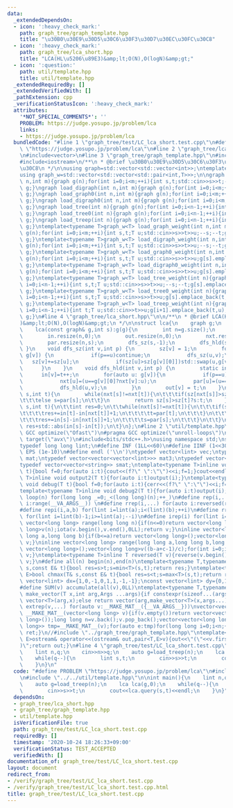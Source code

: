 ```yaml
---
data:
  _extendedDependsOn:
  - icon: ':heavy_check_mark:'
    path: graph_tree/graph_template.hpp
    title: "\u30B0\u30E9\u30D5\u30C6\u30F3\u30D7\u30EC\u30FC\u30C8"
  - icon: ':heavy_check_mark:'
    path: graph_tree/lca_short.hpp
    title: "LCA(HL\u5206\u89E3)&amp;lt;O(N),O(logN)&amp;gt;"
  - icon: ':question:'
    path: util/template.hpp
    title: util/template.hpp
  _extendedRequiredBy: []
  _extendedVerifiedWith: []
  _pathExtension: cpp
  _verificationStatusIcon: ':heavy_check_mark:'
  attributes:
    '*NOT_SPECIAL_COMMENTS*': ''
    PROBLEM: https://judge.yosupo.jp/problem/lca
    links:
    - https://judge.yosupo.jp/problem/lca
  bundledCode: "#line 1 \"graph_tree/test/LC_lca_short.test.cpp\"\n#define PROBLEM\
    \ \"https://judge.yosupo.jp/problem/lca\"\n#line 2 \"graph_tree/lca_short.hpp\"\
    \n#include<vector>\n#line 3 \"graph_tree/graph_template.hpp\"\n#include<tuple>\n\
    #include<iostream>\n/**\n * @brief \u30B0\u30E9\u30D5\u30C6\u30F3\u30D7\u30EC\u30FC\
    \u30C8\n */\n\nusing graph=std::vector<std::vector<int>>;\ntemplate<typename T>\n\
    using graph_w=std::vector<std::vector<std::pair<int,T>>>;\n\ngraph load_graph(int\
    \ n,int m){graph g(n);for(int i=0;i<m;++i){int s,t;std::cin>>s>>t;--s;--t;g[s].push_back(t);g[t].push_back(s);}return\
    \ g;}\ngraph load_digraph(int n,int m){graph g(n);for(int i=0;i<m;++i){int s,t;std::cin>>s>>t;--s;--t;g[s].push_back(t);}return\
    \ g;}\ngraph load_graph0(int n,int m){graph g(n);for(int i=0;i<m;++i){int s,t;std::cin>>s>>t;g[s].push_back(t);g[t].push_back(s);}return\
    \ g;}\ngraph load_digraph0(int n,int m){graph g(n);for(int i=0;i<m;++i){int s,t;std::cin>>s>>t;g[s].push_back(t);}return\
    \ g;}\ngraph load_tree(int n){graph g(n);for(int i=0;i<n-1;++i){int s,t;std::cin>>s>>t;--s;--t;g[s].push_back(t);g[t].push_back(s);}return\
    \ g;}\ngraph load_tree0(int n){graph g(n);for(int i=0;i<n-1;++i){int s,t;std::cin>>s>>t;g[s].push_back(t);g[t].push_back(s);}return\
    \ g;}\ngraph load_treep(int n){graph g(n);for(int i=0;i<n-1;++i){int t;std::cin>>t;g[i+1].push_back(t);g[t].push_back(i+1);}return\
    \ g;}\ntemplate<typename T>graph_w<T> load_graph_weight(int n,int m){graph_w<T>\
    \ g(n);for(int i=0;i<m;++i){int s,t;T u;std::cin>>s>>t>>u;--s;--t;g[s].emplace_back(t,u);g[t].emplace_back(s,u);}return\
    \ g;}\ntemplate<typename T>graph_w<T> load_digraph_weight(int n,int m){graph_w<T>\
    \ g(n);for(int i=0;i<m;++i){int s,t;T u;std::cin>>s>>t>>u;--s;--t;g[s].emplace_back(t,u);}return\
    \ g;}\ntemplate<typename T>graph_w<T> load_graph0_weight(int n,int m){graph_w<T>\
    \ g(n);for(int i=0;i<m;++i){int s,t;T u;std::cin>>s>>t>>u;g[s].emplace_back(t,u);g[t].emplace_back(s,u);}return\
    \ g;}\ntemplate<typename T>graph_w<T> load_digraph0_weight(int n,int m){graph_w<T>\
    \ g(n);for(int i=0;i<m;++i){int s,t;T u;std::cin>>s>>t>>u;g[s].emplace_back(t,u);}return\
    \ g;}\ntemplate<typename T>graph_w<T> load_tree_weight(int n){graph_w<T> g(n);for(int\
    \ i=0;i<n-1;++i){int s,t;T u;std::cin>>s>>t>>u;--s;--t;g[s].emplace_back(t,u);g[t].emplace_back(s,u);}return\
    \ g;}\ntemplate<typename T>graph_w<T> load_tree0_weight(int n){graph_w<T> g(n);for(int\
    \ i=0;i<n-1;++i){int s,t;T u;std::cin>>s>>t>>u;g[s].emplace_back(t,u);g[t].emplace_back(s,u);}return\
    \ g;}\ntemplate<typename T>graph_w<T> load_treep_weight(int n){graph_w<T> g(n);for(int\
    \ i=0;i<n-1;++i){int t;T u;std::cin>>t>>u;g[i+1].emplace_back(t,u);g[t].emplace_back(i+1,u);}return\
    \ g;}\n#line 4 \"graph_tree/lca_short.hpp\"\n\n/**\n * @brief LCA(HL\u5206\u89E3\
    )&amp;lt;O(N),O(logN)&amp;gt;\n */\n\nstruct lca{\n    graph g;\n    std::vector<int>sz,in,out,nxt,par;\n\
    \    lca(const graph& g,int s):g(g){\n        int n=g.size();\n        sz.resize(n,0);\n\
    \        in.resize(n,0);\n        out.resize(n,0);\n        nxt.resize(n,s);\n\
    \        par.resize(n,s);\n        dfs_sz(s,-1);\n        dfs_hld(s,-1);\n   \
    \ }\n    void dfs_sz(int v,int p) {\n        sz[v] = 1;\n        for(auto &u:\
    \ g[v]) {\n            if(p==u)continue;\n            dfs_sz(u,v);\n         \
    \   sz[v]+=sz[u];\n            if(sz[u]>sz[g[v][0]])std::swap(u,g[v][0]);\n  \
    \      }\n    }\n    void dfs_hld(int v,int p) {\n        static int t=0;\n  \
    \      in[v]=t++;\n        for(auto u: g[v]){\n            if(p==u)continue;\n\
    \            nxt[u]=(u==g[v][0]?nxt[v]:u);\n            par[u]=(u==g[v][0]?par[v]:v);\n\
    \            dfs_hld(u,v);\n        }\n        out[v] = t;\n    }\n    int query(int\
    \ s,int t){\n        while(nxt[s]!=nxt[t]){\n\t\t\tif(sz[nxt[s]]>sz[nxt[t]])t=par[t];\n\
    \t\t\telse s=par[s];\n\t\t}\n        return sz[s]>sz[t]?s:t;\n    }\n    int distance(int\
    \ s,int t){\n\t\tint res=0;\n\t\twhile(nxt[s]!=nxt[t]){\n\t\t\tif(sz[nxt[s]]>sz[nxt[t]]){\n\
    \t\t\t\tres+=in[t]-in[nxt[t]]+1;\n\t\t\t\tt=par[t];\n\t\t\t}\n\t\t\telse {\n\t\
    \t\t\tres+=in[s]-in[nxt[s]]+1;\n\t\t\t\ts=par[s];\n\t\t\t}\n\t\t}\n\t\treturn\
    \ res+std::abs(in[s]-in[t]);\n\t}\n};\n#line 2 \"util/template.hpp\"\n#pragma\
    \ GCC optimize(\"Ofast\")\n#pragma GCC optimize(\"unroll-loops\")\n#pragma GCC\
    \ target(\"avx\")\n#include<bits/stdc++.h>\nusing namespace std;\nstruct __INIT__{__INIT__(){cin.tie(0);ios::sync_with_stdio(false);cout<<fixed<<setprecision(15);}}__INIT__;\n\
    typedef long long lint;\n#define INF (1LL<<60)\n#define IINF (1<<30)\n#define\
    \ EPS (1e-10)\n#define endl ('\\n')\ntypedef vector<lint> vec;\ntypedef vector<vector<lint>>\
    \ mat;\ntypedef vector<vector<vector<lint>>> mat3;\ntypedef vector<string> svec;\n\
    typedef vector<vector<string>> smat;\ntemplate<typename T>inline void output(T\
    \ t){bool f=0;for(auto i:t){cout<<(f?\" \":\"\")<<i;f=1;}cout<<endl;}\ntemplate<typename\
    \ T>inline void output2(T t){for(auto i:t)output(i);}\ntemplate<typename T>inline\
    \ void debug(T t){bool f=0;for(auto i:t){cerr<<(f?\" \":\"\")<<i;f=1;}cerr<<endl;}\n\
    template<typename T>inline void debug2(T t){for(auto i:t)output(i);}\n#define\
    \ loop(n) for(long long _=0;_<(long long)(n);++_)\n#define rep(i,...) for(auto\
    \ i:range(__VA_ARGS__)) \n#define rrep(i,...) for(auto i:reversed(range(__VA_ARGS__)))\n\
    #define repi(i,a,b) for(lint i=lint(a);i<(lint)(b);++i)\n#define rrepi(i,a,b)\
    \ for(lint i=lint(b)-1;i>=lint(a);--i)\n#define irep(i) for(lint i=0;;++i)\ninline\
    \ vector<long long> range(long long n){if(n<=0)return vector<long long>();vector<long\
    \ long>v(n);iota(v.begin(),v.end(),0LL);return v;}\ninline vector<long long> range(long\
    \ long a,long long b){if(b<=a)return vector<long long>();vector<long long>v(b-a);iota(v.begin(),v.end(),a);return\
    \ v;}\ninline vector<long long> range(long long a,long long b,long long c){if((b-a+c-1)/c<=0)return\
    \ vector<long long>();vector<long long>v((b-a+c-1)/c);for(int i=0;i<(int)v.size();++i)v[i]=i?v[i-1]+c:a;return\
    \ v;}\ntemplate<typename T>inline T reversed(T v){reverse(v.begin(),v.end());return\
    \ v;}\n#define all(n) begin(n),end(n)\ntemplate<typename T,typename E>bool chmin(T&\
    \ s,const E& t){bool res=s>t;s=min<T>(s,t);return res;}\ntemplate<typename T,typename\
    \ E>bool chmax(T& s,const E& t){bool res=s<t;s=max<T>(s,t);return res;}\nconst\
    \ vector<lint> dx={1,0,-1,0,1,1,-1,-1};\nconst vector<lint> dy={0,1,0,-1,1,-1,1,-1};\n\
    #define SUM(v) accumulate(all(v),0LL)\ntemplate<typename T,typename ...Args>auto\
    \ make_vector(T x,int arg,Args ...args){if constexpr(sizeof...(args)==0)return\
    \ vector<T>(arg,x);else return vector(arg,make_vector<T>(x,args...));}\n#define\
    \ extrep(v,...) for(auto v:__MAKE_MAT__({__VA_ARGS__}))\nvector<vector<long long>>\
    \ __MAKE_MAT__(vector<long long> v){if(v.empty())return vector<vector<long long>>(1,vector<long\
    \ long>());long long n=v.back();v.pop_back();vector<vector<long long>> ret;vector<vector<long\
    \ long>> tmp=__MAKE_MAT__(v);for(auto e:tmp)for(long long i=0;i<n;++i){ret.push_back(e);ret.back().push_back(i);}return\
    \ ret;}\n//#include \"../graph_tree/graph_template.hpp\"\ntemplate<typename T,typename\
    \ E>ostream& operator<<(ostream& out,pair<T,E>v){out<<\"(\"<<v.first<<\",\"<<v.second<<\"\
    )\";return out;}\n#line 4 \"graph_tree/test/LC_lca_short.test.cpp\"\n\nint main(){\n\
    \    lint n,q;\n    cin>>n>>q;\n    auto g=load_treep(n);\n    lca lca(g,0);\n\
    \    while(q--){\n        lint s,t;\n        cin>>s>>t;\n        cout<<lca.query(s,t)<<endl;\n\
    \    }\n}\n"
  code: "#define PROBLEM \"https://judge.yosupo.jp/problem/lca\"\n#include \"../lca_short.hpp\"\
    \n#include \"../../util/template.hpp\"\n\nint main(){\n    lint n,q;\n    cin>>n>>q;\n\
    \    auto g=load_treep(n);\n    lca lca(g,0);\n    while(q--){\n        lint s,t;\n\
    \        cin>>s>>t;\n        cout<<lca.query(s,t)<<endl;\n    }\n}"
  dependsOn:
  - graph_tree/lca_short.hpp
  - graph_tree/graph_template.hpp
  - util/template.hpp
  isVerificationFile: true
  path: graph_tree/test/LC_lca_short.test.cpp
  requiredBy: []
  timestamp: '2020-10-24 18:26:33+09:00'
  verificationStatus: TEST_ACCEPTED
  verifiedWith: []
documentation_of: graph_tree/test/LC_lca_short.test.cpp
layout: document
redirect_from:
- /verify/graph_tree/test/LC_lca_short.test.cpp
- /verify/graph_tree/test/LC_lca_short.test.cpp.html
title: graph_tree/test/LC_lca_short.test.cpp
---
```

